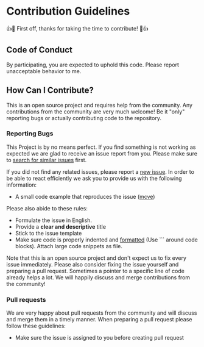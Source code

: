 # Contribution Guidelines

:+1::tada: First off, thanks for taking the time to contribute! :tada::+1:

## Code of Conduct

By participating, you are expected to uphold this code. Please report unacceptable behavior to me.

## How Can I Contribute?

This is an open source project and requires help from the community. Any contributions from the community are very
much welcome! Be it "only" reporting bugs or actually contributing code to the repository.

### Reporting Bugs

This Project is by no means perfect. If you find something is not working as expected we are glad to receive an
issue report from you. Please make sure to
[search for similar issues](https://github.com/ritik3131/RealTime-Chatapp/issues) first.

If you did not find any related issues, please report a [new issue](https://github.com/ritik3131/RealTime-Chatapp/issues).
In order to be able to react efficiently we ask you to provide us with the following information:

- A small code example that reproduces the issue ([mcve](https://stackoverflow.com/help/mcve))

Please also abide to these rules:

- Formulate the issue in English.
- Provide a **clear and descriptive** title
- Stick to the issue template
- Make sure code is properly indented and
  [formatted](https://help.github.com/articles/basic-writing-and-formatting-syntax/#quoting-code) (Use ``` around
  code blocks). Attach large code snippets as file.

Note that this is an open source project and don't expect us to fix every issue immediately. Please also consider
fixing the issue yourself and preparing a pull request. Sometimes a pointer to a specific line of code already helps
a lot. We will happily discuss and merge contributions from the community!

### Pull requests

We are very happy about pull requests from the community and will discuss and merge them in a timely manner. When
preparing a pull request please follow these guidelines:

- Make sure the issue is assigned to you before creating pull request
